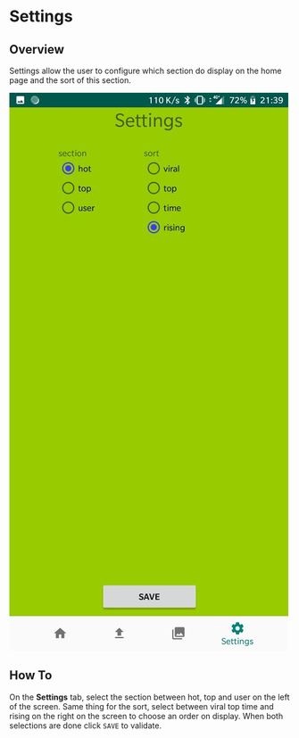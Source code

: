 # Settings

## Overview

Settings allow the user to configure which section do display on the home page and the sort of this section.

![Screenshot](../img/settings.jpg)

## How To

On the **Settings** tab, select the section between hot, top and user on the left of the screen.
Same thing for the sort, select between viral top time and rising on the right on the screen to choose an order on display.
When both selections are done click `SAVE` to validate.
